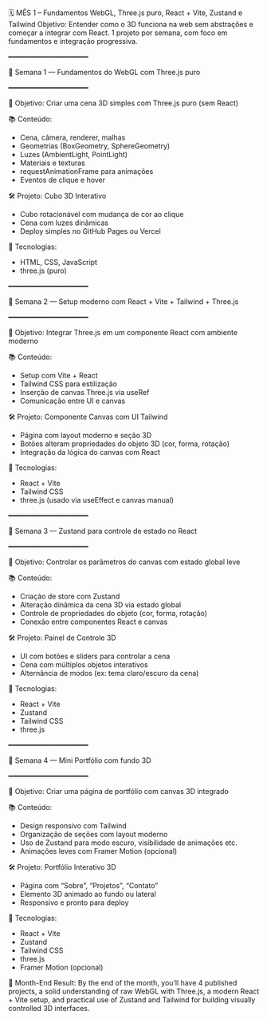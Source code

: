 🗓️ MÊS 1 – Fundamentos WebGL, Three.js puro, React + Vite, Zustand e Tailwind
Objetivo: Entender como o 3D funciona na web sem abstrações e começar a integrar com React.
1 projeto por semana, com foco em fundamentos e integração progressiva.

━━━━━━━━━━━━━━━━━━━

📅 Semana 1 — Fundamentos do WebGL com Three.js puro

━━━━━━━━━━━━━━━━━━━

🎯 Objetivo: Criar uma cena 3D simples com Three.js puro (sem React)

📚 Conteúdo:

- Cena, câmera, renderer, malhas
- Geometrias (BoxGeometry, SphereGeometry)
- Luzes (AmbientLight, PointLight)
- Materiais e texturas
- requestAnimationFrame para animações
- Eventos de clique e hover

🛠️ Projeto: Cubo 3D Interativo

- Cubo rotacionável com mudança de cor ao clique
- Cena com luzes dinâmicas
- Deploy simples no GitHub Pages ou Vercel

🧰 Tecnologias:

- HTML, CSS, JavaScript
- three.js (puro)

━━━━━━━━━━━━━━━━━━━

📅 Semana 2 — Setup moderno com React + Vite + Tailwind + Three.js

━━━━━━━━━━━━━━━━━━━

🎯 Objetivo: Integrar Three.js em um componente React com ambiente moderno

📚 Conteúdo:

- Setup com Vite + React
- Tailwind CSS para estilização
- Inserção de canvas Three.js via useRef
- Comunicação entre UI e canvas

🛠️ Projeto: Componente Canvas com UI Tailwind

- Página com layout moderno e seção 3D
- Botões alteram propriedades do objeto 3D (cor, forma, rotação)
- Integração da lógica do canvas com React

🧰 Tecnologias:

- React + Vite
- Tailwind CSS
- three.js (usado via useEffect e canvas manual)

━━━━━━━━━━━━━━━━━━━

📅 Semana 3 — Zustand para controle de estado no React

━━━━━━━━━━━━━━━━━━━

🎯 Objetivo: Controlar os parâmetros do canvas com estado global leve

📚 Conteúdo:

- Criação de store com Zustand
- Alteração dinâmica da cena 3D via estado global
- Controle de propriedades do objeto (cor, forma, rotação)
- Conexão entre componentes React e canvas

🛠️ Projeto: Painel de Controle 3D

- UI com botões e sliders para controlar a cena
- Cena com múltiplos objetos interativos
- Alternância de modos (ex: tema claro/escuro da cena)

🧰 Tecnologias:

- React + Vite
- Zustand
- Tailwind CSS
- three.js

━━━━━━━━━━━━━━━━━━━

📅 Semana 4 — Mini Portfólio com fundo 3D

━━━━━━━━━━━━━━━━━━━

🎯 Objetivo: Criar uma página de portfólio com canvas 3D integrado

📚 Conteúdo:

- Design responsivo com Tailwind
- Organização de seções com layout moderno
- Uso de Zustand para modo escuro, visibilidade de animações etc.
- Animações leves com Framer Motion (opcional)

🛠️ Projeto: Portfólio Interativo 3D

- Página com “Sobre”, “Projetos”, “Contato”
- Elemento 3D animado ao fundo ou lateral
- Responsivo e pronto para deploy

🧰 Tecnologias:

- React + Vite
- Zustand
- Tailwind CSS
- three.js
- Framer Motion (opcional)

🎯 Month-End Result:
By the end of the month, you’ll have 4 published projects, a solid understanding of raw WebGL with Three.js, a modern React + Vite setup, and practical use of Zustand and Tailwind for building visually controlled 3D interfaces.